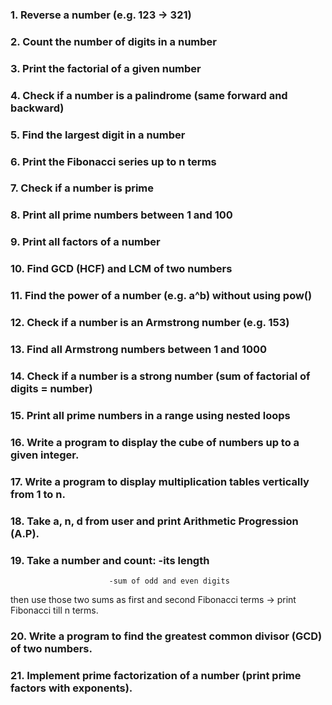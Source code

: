 ### 1. Reverse a number (e.g. 123 → 321)
### 2. Count the number of digits in a number
### 3. Print the factorial of a given number
### 4. Check if a number is a palindrome (same forward and backward)
### 5. Find the largest digit in a number
### 6. Print the Fibonacci series up to n terms
### 7. Check if a number is prime
### 8. Print all prime numbers between 1 and 100
### 9. Print all factors of a number
### 10. Find GCD (HCF) and LCM of two numbers
### 11. Find the power of a number (e.g. a^b) without using pow()
### 12. Check if a number is an Armstrong number (e.g. 153)
### 13. Find all Armstrong numbers between 1 and 1000
### 14. Check if a number is a strong number (sum of factorial of digits = number)
### 15. Print all prime numbers in a range using nested loops
### 16. Write a program to display the cube of numbers up to a given integer.
### 17. Write a program to display multiplication tables vertically from 1 to n.
### 18. Take a, n, d from user and print Arithmetic Progression (A.P).
### 19. Take a number and count:  -its length
                          -sum of odd and even digits
then use those two sums as first and second Fibonacci terms → print Fibonacci till n terms.

### 20. Write a program to find the greatest common divisor (GCD) of two numbers.
### 21. Implement prime factorization of a number (print prime factors with exponents).